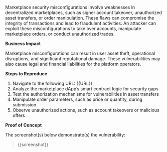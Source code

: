 Marketplace security misconfigurations involve weaknesses in decentralized marketplaces, such as signer account takeover, unauthorized asset transfers, or order manipulation. These flaws can compromise the integrity of transactions and lead to fraudulent activities. An attacker can exploit these misconfigurations to take over accounts, manipulate marketplace orders, or conduct unauthorized trades.

**Business Impact**  

Marketplace misconfigurations can result in user asset theft, operational disruptions, and significant reputational damage. These vulnerabilities may also cause legal and financial liabilities for the platform operators.

**Steps to Reproduce**  

1. Navigate to the following URL: {{URL}}
1. Analyze the marketplace dApp’s smart contract logic for security gaps 
1. Test the authorization mechanisms for vulnerabilities in asset transfers 
1. Manipulate order parameters, such as price or quantity, during submission  
1. Observe unauthorized actions, such as account takeovers or malicious offers  

**Proof of Concept**

The screenshot(s) below demonstrate(s) the vulnerability:
>
> {{screenshot}}
